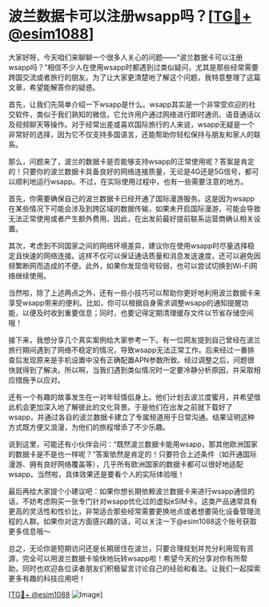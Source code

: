 # 波兰数据卡可以注册wsapp吗？[[TG💪+ @esim1088](https://t.me/s/esim1088)]

大家好呀，今天咱们来聊聊一个很多人关心的问题——“波兰数据卡可以注册wsapp吗？”相信不少人在使用wsapp时都遇到过类似疑问，尤其是那些经常需要跨国交流或者旅行的朋友。为了让大家更清楚地了解这个问题，我特意整理了这篇文章，希望能解答你的疑惑。

首先，让我们先简单介绍一下wsapp是什么。wsapp其实是一个非常受欢迎的社交软件，类似于我们熟知的微信，它允许用户通过网络进行即时通讯、语音通话以及视频聊天等操作。对于经常出差或喜欢国际旅行的人来说，wsapp无疑是一个非常好的选择，因为它不仅支持多国语言，还能帮助你轻松保持与朋友和家人的联系。

那么，问题来了，波兰的数据卡是否能够支持wsapp的正常使用呢？答案是肯定的！只要你的波兰数据卡具备良好的网络连接质量，无论是4G还是5G信号，都可以顺利地运行wsapp。不过，在实际使用过程中，也有一些需要注意的地方。

首先，你需要确保自己的波兰数据卡已经开通了国际漫游服务。这是因为wsapp在某些情况下可能会涉及到跨区域的数据传输，如果未开启国际漫游，可能会导致无法正常使用或者产生额外费用。因此，在出发前最好提前联系运营商确认相关设置。

其次，考虑到不同国家之间的网络环境差异，建议你在使用wsapp时尽量选择稳定且快速的网络连接。这样不仅可以保证通话质量和消息发送速度，还可以避免因频繁断网而造成的不便。此外，如果你发现信号较弱，也可以尝试切换到Wi-Fi网络继续使用。

当然啦，除了上述两点之外，还有一些小技巧可以帮助你更好地利用波兰数据卡来享受wsapp带来的便利。比如，你可以根据自身需求调整wsapp的通知提醒功能，以便及时收到重要信息；同时，也要记得定期清理缓存文件以节省存储空间哦！

接下来，我想分享几个真实案例给大家参考一下。有一位网友提到自己曾经在波兰旅行期间遇到了网络不稳定的情况，导致wsapp无法正常工作。后来经过一番排查后发现原来是手机设置中没有正确配置APN参数所致。经过调整之后，问题很快就得到了解决。所以啊，当我们遇到类似情况时一定要冷静分析原因，并采取相应措施予以应对。

还有一个有趣的故事发生在一对年轻情侣身上。他们计划去波兰度蜜月，并希望借此机会更加深入地了解彼此的文化背景。于是他们在出发之前就下载好了wsapp，并通过各自的波兰数据卡建立了专属频道用于日常沟通。结果证明这种方式既方便又浪漫，为他们的旅程增添了不少乐趣。

说到这里，可能还有小伙伴会问：“既然波兰数据卡能用wsapp，那其他欧洲国家的数据卡是不是也一样呢？”答案依然是肯定的！只要符合上述条件（如开通国际漫游、拥有良好网络覆盖等），几乎所有欧洲国家的数据卡都可以很好地适配wsapp。当然啦，具体效果还是要看个人的实际体验哦！

最后再给大家提个小建议吧：如果你想长期依赖波兰数据卡来进行wsapp通信的话，不妨考虑购买一张专门针对wsapp优化过的虚拟eSIM卡。这类产品通常具有更高的灵活性和性价比，非常适合那些经常需要更换地点或者想要简化设备管理流程的人群。如果你对这方面感兴趣的话，可以关注一下@esim1088这个账号获取更多信息哦～

总之，无论你是短期访问还是长期居住在波兰，只要合理规划并充分利用现有资源，完全可以用波兰数据卡愉快地玩转wsapp啦！希望今天的分享对你有所帮助，同时也欢迎各位读者朋友们积极留言讨论自己的经验和看法。让我们一起探索更多有趣的科技应用吧！

[[TG💪+ @esim1088](https://t.me/s/esim1088) ![Image](https://i.postimg.cc/4NQfJmqS/Snipaste-2025-05-13-00-14-12.png)]